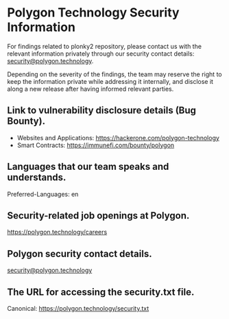 # Polygon Technology Security Information

For findings related to plonky2 repository, please contact us with the relevant information privately 
through our security contact details: security@polygon.technology.

Depending on the severity of the findings, the team may reserve the right to keep the information private
while addressing it internally, and disclose it along a new release after having informed relevant parties.

## Link to vulnerability disclosure details (Bug Bounty).
- Websites and Applications: https://hackerone.com/polygon-technology
- Smart Contracts: https://immunefi.com/bounty/polygon

## Languages that our team speaks and understands.
Preferred-Languages: en

## Security-related job openings at Polygon.
https://polygon.technology/careers

## Polygon security contact details.
security@polygon.technology

## The URL for accessing the security.txt file.
Canonical: https://polygon.technology/security.txt
